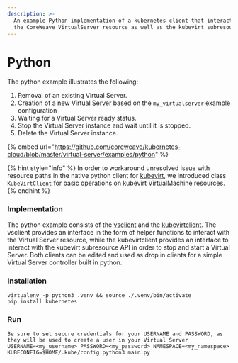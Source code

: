 ```yaml
---
description: >-
  An example Python implementation of a kubernetes client that interacts with
  the CoreWeave VirtualServer resource as well as the kubevirt subresource api.
---
```


# Python

The python example illustrates the following:&#x20;

1. Removal of an existing Virtual Server.&#x20;
2. Creation of a new Virtual Server based on the `my_virtualserver` example configuration&#x20;
3. Waiting for a Virtual Server ready status.&#x20;
4. Stop the Virtual Server instance and wait until it is stopped.&#x20;
5. Delete the Virtual Server instance.

{% embed url="https://github.com/coreweave/kubernetes-cloud/blob/master/virtual-server/examples/python" %}

{% hint style="info" %}
In order to workaround unresolved issue with resource paths in the native python client for [kubevirt](https://github.com/kubevirt/client-python), we introduced class `KubeVirtClient` for basic operations on kubevirt VirtualMachine resources.
{% endhint %}

### Implementation

The python example consists of the [vsclient](https://github.com/coreweave/kubernetes-cloud/blob/master/virtual-server/examples/python/vsclient.py) and the [kubevirtclient](https://github.com/coreweave/kubernetes-cloud/blob/master/virtual-server/examples/python/kubevirtclient.py). The vsclient provides an interface in the form of helper functions to interact with the Virtual Server resource, while the kubevirtclient provides an interface to interact with the kubevirt subresource API in order to stop and start a Virtual Server. Both clients can be edited and used as drop in clients for a simple Virtual Server controller built in python.

### Installation

```
virtualenv -p python3 .venv && source ./.venv/bin/activate
pip install kubernetes
```

### Run

```
Be sure to set secure credentials for your USERNAME and PASSWORD, as they will be used to create a user in your Virtual Server
USERNAME=<my_username> PASSWORD=<my_password> NAMESPACE=<my_namespace> KUBECONFIG=$HOME/.kube/config python3 main.py
```
